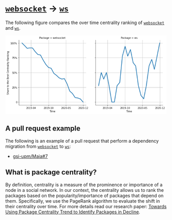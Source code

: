 # [`websocket`](https://www.npmjs.com/package/websocket) -> [`ws`](https://www.npmjs.com/package/ws)

The following figure compares the over time centrality ranking of [`websocket`](https://www.npmjs.com/package/websocket) and [`ws`](https://www.npmjs.com/package/ws).

![the centrality of websocket and ws](../figs/websocket_ws.png)

## A pull request example

The following is an example of a pull request that perform a dependency migration from [`websocket`](https://www.npmjs.com/package/websocket) to [`ws`](https://www.npmjs.com/package/ws):

- [gsi-upm/Maia#7](https://github.com/gsi-upm/Maia/pull/7)

## What is package centrality?

By definition, centrality is a measure of the prominence or importance of a node in a social network.
In our context, the centrality allows us to rank the packages based on the popularity/importance of packages that depend on them.
Specifically, we use the PageRank algorithm to evaluate the shift in their centrality over time.
For more details read our research paper: [Towards Using Package Centrality Trend to Identify Packages in Decline](https://arxiv.org/abs/2107.10168).
